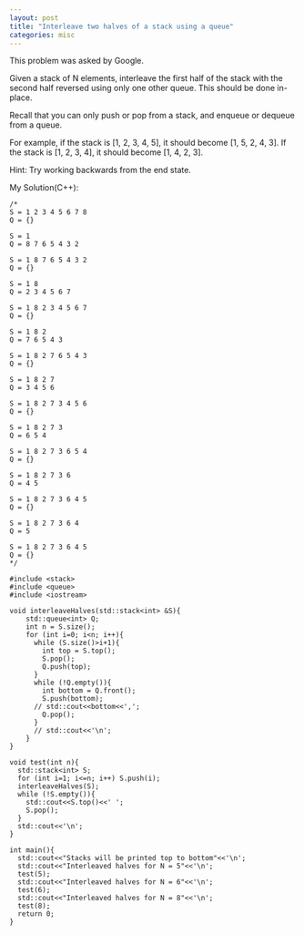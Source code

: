```yaml
---
layout: post
title: "Interleave two halves of a stack using a queue"
categories: misc
---
```


This problem was asked by Google.

Given a stack of N elements, interleave the first half of the stack with the second half reversed using only one other queue. This should be done in-place.

Recall that you can only push or pop from a stack, and enqueue or dequeue from a queue.

For example, if the stack is [1, 2, 3, 4, 5], it should become [1, 5, 2, 4, 3]. If the stack is [1, 2, 3, 4], it should become [1, 4, 2, 3].

Hint: Try working backwards from the end state.


My Solution(C++):
```
/*
S = 1 2 3 4 5 6 7 8
Q = {}

S = 1
Q = 8 7 6 5 4 3 2

S = 1 8 7 6 5 4 3 2
Q = {}

S = 1 8
Q = 2 3 4 5 6 7

S = 1 8 2 3 4 5 6 7
Q = {}

S = 1 8 2
Q = 7 6 5 4 3

S = 1 8 2 7 6 5 4 3
Q = {}

S = 1 8 2 7
Q = 3 4 5 6

S = 1 8 2 7 3 4 5 6
Q = {}

S = 1 8 2 7 3
Q = 6 5 4

S = 1 8 2 7 3 6 5 4
Q = {}

S = 1 8 2 7 3 6
Q = 4 5

S = 1 8 2 7 3 6 4 5
Q = {}

S = 1 8 2 7 3 6 4
Q = 5

S = 1 8 2 7 3 6 4 5
Q = {}
*/

#include <stack>
#include <queue>
#include <iostream>

void interleaveHalves(std::stack<int> &S){
    std::queue<int> Q;
    int n = S.size();
    for (int i=0; i<n; i++){
      while (S.size()>i+1){
        int top = S.top();
        S.pop();
        Q.push(top);
      }
      while (!Q.empty()){
        int bottom = Q.front();
        S.push(bottom);
      // std::cout<<bottom<<',';
        Q.pop();
      }
      // std::cout<<'\n';
    }
}

void test(int n){
  std::stack<int> S;
  for (int i=1; i<=n; i++) S.push(i);
  interleaveHalves(S);
  while (!S.empty()){
    std::cout<<S.top()<<' ';
    S.pop();
  }
  std::cout<<'\n';
}

int main(){
  std::cout<<"Stacks will be printed top to bottom"<<'\n';
  std::cout<<"Interleaved halves for N = 5"<<'\n';
  test(5);
  std::cout<<"Interleaved halves for N = 6"<<'\n';
  test(6);
  std::cout<<"Interleaved halves for N = 8"<<'\n';
  test(8);
  return 0;
}
```
